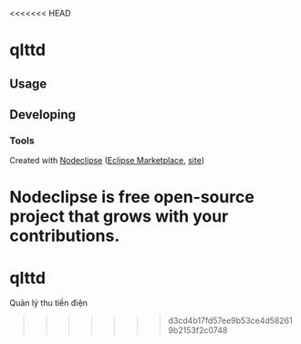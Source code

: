 <<<<<<< HEAD


# qlttd



## Usage



## Developing



### Tools

Created with [Nodeclipse](https://github.com/Nodeclipse/nodeclipse-1)
 ([Eclipse Marketplace](http://marketplace.eclipse.org/content/nodeclipse), [site](http://www.nodeclipse.org))   

Nodeclipse is free open-source project that grows with your contributions.
=======
# qlttd
Quản lý thu tiền điện
>>>>>>> d3cd4b17fd57ee9b53ce4d582619b2153f2c0748
